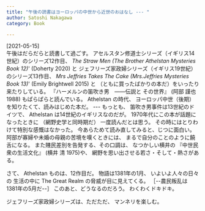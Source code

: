 ```yaml
---
title: "午後の読書はヨーロッパの中世から近世のおはなし --- "
author: Satoshi Nakagawa
category: Book

---
```


[2021-05-15]  
 午後はだらだらと読書して過ごす。
アセルスタン修道士シリーズ（イギリス14世紀）のシリーズ12作目、
_The Straw Men
(The Brother Athelstan Mysteries Book 12)_'
(Doherty 2020) と
ジェフリーズ家政婦シリーズ（イギリス19世紀）のシリーズ13作目、
_Mrs Jeffries Takes The Cake (Mrs.Jeffries Mysteries Book 13)_'
(Emily Brightwell 2015) と
（ともに買ったばかりの本だ）をいったり来たりしている。
『ハーメルンの笛吹き男　――伝説と その世界』 (阿部 謹也 1988)
もぱらぱらと読んでいる。
Athelstan の時代、
ヨーロッパ中世（後期）を知りたくて、読みはじめた本だ。
--- もっとも、
笛吹き男事件は13世紀のドイツで、
Athelstan は14世紀のイギリスなのだが。
1970年代にこの本が話題になったときに
（網野史学と同時期だ）
一度読んだとは思う。
その時にはとりわけて特別な感慨はなかった。
今あらためて読み直してみると、じつに面白い。
阿部が寡婦や未婚の母親の苦境を嘆くときには、
まるで自分のことのように饒舌になる。
また賤民差別を告発する、その口調は、
なつかしい横井の
『中世民衆の生活文化』 (横井 清 1975)や、
網野を思い出させる若さ・そして・熱さがある。

 さて、
Athelstan ものは、12作目だ。
物語は1381年の1月、
いよいよ人々の日々の
生活の中に
The Great Realm の脅威が目に見えてくる。
［--農民叛乱は 1381年の5月だ--］
このあと、どうなるのだろう。
わくわくドキドキ。

 ジェフリーズ家政婦シリーズは、ただただ、
マンネリを楽しむ。

